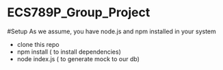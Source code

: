 # ECS789P_Group_Project

#Setup
As we assume, you have node.js and npm installed in your system
 - clone this repo
 - npm install ( to install dependencies)
 - node index.js ( to generate mock to our db)
